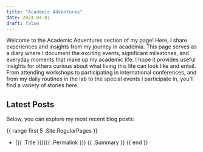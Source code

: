 ```yaml
---
title: "Academic Adventures"
date: 2024-04-01
draft: false
---
```


Welcome to the Academic Adventures section of my page! Here, I share experiences and insights from my journey in academia. This page serves as a diary where I document the exciting events, significant milestones, and everyday moments that make up my academic life. I hope it provides useful insights for others curious about what living this life can look like and entail. From attending workshops to participating in international conferences, and from my daily routines in the lab to the special events I participate in, you'll find a variety of stories here.


## Latest Posts

Below, you can explore my most recent blog posts:

{{ range first 5 .Site.RegularPages }}
- [{{ .Title }}]({{ .Permalink }})
  {{ .Summary }}
{{ end }}
